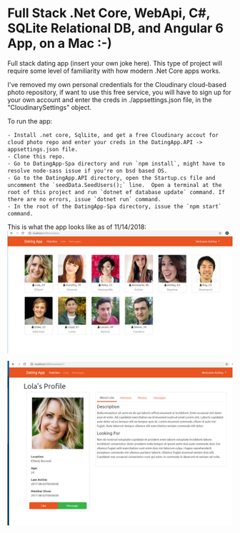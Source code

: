 # Full Stack .Net Core, WebApi, C#, SQLite Relational DB, and Angular 6 App, on a Mac :-)
Full stack dating app (insert your own joke here).  This type of project will require some level of familiarity with how modern .Net Core apps works.

I've removed my own personal credentials for the Cloudinary cloud-based photo repository, if want to use this free service, you will have to sign up for your own account and enter the creds in ./appsettings.json file, in the "CloudinarySettings" object.

To run the app:

    - Install .net core, SqlLite, and get a free Cloudinary accout for cloud photo repo and enter your creds in the DatingApp.API -> appsettings.json file.
    - Clone this repo.
    - Go to DatingApp-Spa directory and run `npm install`, might have to resolve node-sass issue if you're on bsd based OS.
    - Go to the DatingApp.API directory, open the Startup.cs file and uncomment the `seedData.SeedUsers();` line.  Open a terminal at the root of this project and run `dotnet ef database update` command. If there are no errors, issue `dotnet run` command.
    - In the root of the DatingApp-Spa directory, issue the `npm start` command.

This is what the app looks like as of 11/14/2018:
![ss1](/DatingApp-SPA/src/assets/ReadMeImages/AppScreenShot1.PNG)

![ss2](/DatingApp-SPA/src/assets/ReadMeImages/AppScreenShot2.PNG)
